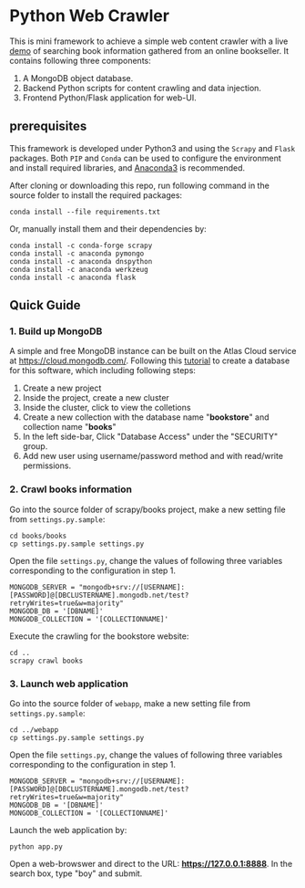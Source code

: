 # Python Web Crawler

This is mini framework to achieve a simple web content crawler with a live [demo](http://wenxinli.info:8080/) of searching book information gathered from an online bookseller. It contains following three components:

1. A MongoDB object database.
2. Backend Python scripts for content crawling and data injection.
3. Frontend Python/Flask application for web-UI.

## prerequisites

This framework is developed under Python3 and using the `Scrapy` and `Flask` packages. Both `PIP` and `Conda` can be used to configure the environment and install required libraries, and [Anaconda3](https://www.anaconda.com/distribution/) is recommended.

After cloning or downloading this repo, run following command in the source folder to install the required packages:

```
conda install --file requirements.txt
```

Or, manually install them and their dependencies by:

```
conda install -c conda-forge scrapy
conda install -c anaconda pymongo
conda install -c anaconda dnspython
conda install -c anaconda werkzeug
conda install -c anaconda flask
```

## Quick Guide

### 1. Build up MongoDB

A simple and free MongoDB instance can be built on the Atlas Cloud service at https://cloud.mongodb.com/. Following this [tutorial](https://docs.atlas.mongodb.com/tutorial/deploy-free-tier-cluster/) to create a database for this software, which including following steps:

  1. Create a new project
  2. Inside the project, create a new cluster
  3. Inside the cluster, click to view the colletions
  4. Create a new collection with the database name "**bookstore**" and collection name "**books**"
  5. In the left side-bar, Click "Database Access" under the "SECURITY" group.
  6. Add new user using username/password method and with read/write permissions.

### 2. Crawl books information

Go into the source folder of scrapy/books project, make a new setting file from `settings.py.sample`:

```
cd books/books
cp settings.py.sample settings.py
```

Open the file `settings.py`, change the values of following three variables corresponding to the configuration in step 1.

```
MONGODB_SERVER = "mongodb+srv://[USERNAME]:[PASSWORD]@[DBCLUSTERNAME].mongodb.net/test?retryWrites=true&w=majority"
MONGODB_DB = '[DBNAME]'
MONGODB_COLLECTION = '[COLLECTIONNAME]'
```

Execute the crawling for the bookstore website:

```
cd ..
scrapy crawl books
```

### 3. Launch web application

Go into the source folder of `webapp`, make a new setting file from `settings.py.sample`:

```
cd ../webapp
cp settings.py.sample settings.py
```

Open the file `settings.py`, change the values of following three variables corresponding to the configuration in step 1.

```
MONGODB_SERVER = "mongodb+srv://[USERNAME]:[PASSWORD]@[DBCLUSTERNAME].mongodb.net/test?retryWrites=true&w=majority"
MONGODB_DB = '[DBNAME]'
MONGODB_COLLECTION = '[COLLECTIONNAME]'
```

Launch the web application by:

```
python app.py
```

Open a web-browswer and direct to the URL: **https://127.0.0.1:8888**. In the search box, type "boy" and submit.




